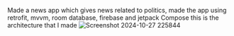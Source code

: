 Made a news app which gives news related to politics, made the app using retrofit, mvvm, room database, firebase and jetpack Compose this is  the architecture that I made
![Screenshot 2024-10-27 225844](https://github.com/user-attachments/assets/14e6ebb9-34ac-49da-b53b-f01efad15900)
